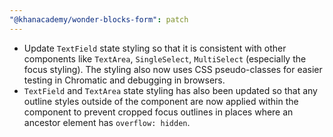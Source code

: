 ```yaml
---
"@khanacademy/wonder-blocks-form": patch
---
```


- Update `TextField` state styling so that it is consistent with other components like `TextArea`, `SingleSelect`, `MultiSelect` (especially the focus styling). The styling also now uses CSS pseudo-classes for easier testing in Chromatic and debugging in browsers.
- `TextField` and `TextArea` state styling has also been updated so that any outline styles outside of the component are now applied within the component to prevent cropped focus outlines in places where an ancestor element has `overflow: hidden`.
